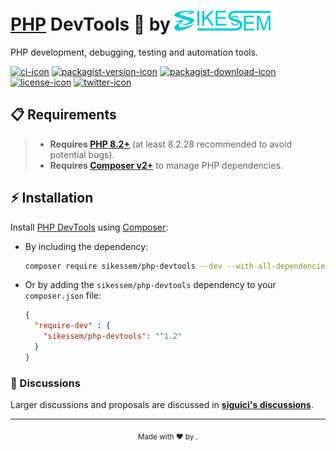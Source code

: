 # [PHP](https://php.net/) DevTools 🧪 by [<img src="https://github.com/sikessem/art/blob/HEAD/images/logo.svg" alt="Sikessem" height="32" />](https://github.com/Sikessem "Sikessem")

PHP development, debugging, testing and automation tools.

[![ci-icon]][ci-link]
[![packagist-version-icon]][packagist-version-link]
[![packagist-download-icon]][packagist-download-link]
[![license-icon]][license-link]
[![twitter-icon]][twitter-link]

## 📋 Requirements

> - **Requires [PHP 8.2+](https://php.net/releases/)**
(at least 8.2.28 recommended to avoid potential bugs).
> - **Requires [Composer v2+](https://getcomposer.org/)** to manage PHP dependencies.

## ⚡️ Installation

Install [PHP DevTools](https://packagist.org/packages/sikessem/php-devtools)
using [Composer](https://getcomposer.org/):

- By including the dependency:

  ```bash
  composer require sikessem/php-devtools --dev --with-all-dependencies
  ```

- Or by adding the `sikessem/php-devtools` dependency to your `composer.json` file:

  ```json
  {
    "require-dev" : {
      "sikessem/php-devtools": "^1.2"
    }
  }
  ```

### 💬 Discussions

Larger discussions and proposals are discussed in [**siguici's discussions**][discuss-link].

***

<div align="center"><sub>Made with ❤︎ by <a href="https://twitter.com/intent/follow?screen_name=siguici" style="content:url(https://img.shields.io/twitter/follow/siguici.svg?label=@siguici);margin-bottom:-6px">@siguici</a>.</sub></div>

[siguici-link]: https://github.com/siguici "⚡ Sigui Kessé Emmanuel"

[packagist-version-icon]: https://img.shields.io/packagist/v/sikessem/php-devtools
[packagist-version-link]: https://packagist.org/packages/sikessem/php-devtools "DevTools Releases"

[packagist-download-icon]: https://img.shields.io/packagist/dt/sikessem/php-devtools
[packagist-download-link]: https://packagist.org/packages/sikessem/php-devtools "DevTools Downloads"

[ci-icon]: https://github.com/sikessem/php-devtools/workflows/CI/badge.svg
[ci-link]: https://github.com/sikessem/php-devtools/actions "DevTools CI"

[twitter-icon]: https://img.shields.io/twitter/follow/siguici.svg?label=@siguici
[twitter-link]: https://twitter.com/intent/follow?screen_name=siguici "Ping ⚡ Sigui"

[license-icon]: https://img.shields.io/badge/license-MIT-blue.svg
[license-link]: https://github.com/sikessem/php-devtools/blob/HEAD/LICENSE "DevTools License"

[discuss-link]: https://github.com/orgs/Sikessem/discussions
